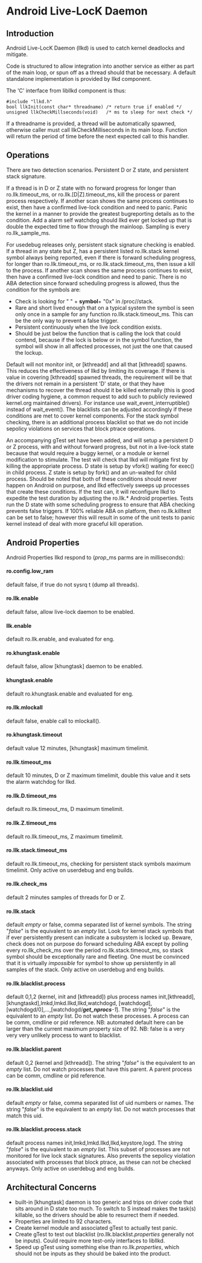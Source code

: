Android Live-LocK Daemon
========================

Introduction
------------

Android Live-LocK Daemon (llkd) is used to catch kernel deadlocks and mitigate.

Code is structured to allow integration into another service as either as part
of the main loop, or spun off as a thread should that be necessary.  A default
standalone implementation is provided by llkd component.

The 'C' interface from libllkd component is thus:

    #include "llkd.h"
    bool llkInit(const char* threadname) /* return true if enabled */
    unsigned llkCheckMillseconds(void)   /* ms to sleep for next check */

If a threadname is provided, a thread will be automatically spawned, otherwise
caller must call llkCheckMilliseconds in its main loop.  Function will return
the period of time before the next expected call to this handler.

Operations
----------

There are two detection scenarios. Persistent D or Z state, and persistent
stack signature.

If a thread is in D or Z state with no forward progress for longer than
ro.llk.timeout_ms, or ro.llk.[D|Z].timeout_ms, kill the process or parent
process respectively.  If another scan shows the same process continues to
exist, then have a confirmed live-lock condition and need to panic.  Panic
the kernel in a manner to provide the greatest bugreporting details as to the
condition.  Add a alarm self watchdog should llkd ever get locked up that is
double the expected time to flow through the mainloop.  Sampling is every
ro.llk_sample_ms.

For usedebug releases only, persistent stack signature checking is enabled.
If a thread in any state but Z, has a persistent listed ro.llk.stack kernel
symbol always being reported, even if there is forward scheduling progress, for
longer than ro.llk.timeout_ms, or ro.llk.stack.timeout_ms, then issue a kill
to the process.  If another scan shows the same process continues to exist,
then have a confirmed live-lock condition and need to panic.  There is no
ABA detection since forward scheduling progress is allowed, thus the condition
for the symbols are:

- Check is looking for " " + __symbol__+ "0x" in /proc/<pid>/stack.
- Rare and short lived enough that on a typical system the symbol is seen
  only once in a sample for any function ro.llk.stack.timeout_ms.  This
  can be the only way to prevent a false trigger.
- Persistent continuously when the live lock condition exists.
- Should be just below the function that is calling the lock that could
  contend, because if the lock is below or in the symbol function, the
  symbol will show in all affected processes, not just the one that
  caused the lockup.

Default will not monitor init, or [kthreadd] and all that [kthreadd] spawns.
This reduces the effectiveness of llkd by limiting its coverage.  If there is
value in covering [kthreadd] spawned threads, the requirement will be that
the drivers not remain in a persistent 'D' state, or that they have mechanisms
to recover the thread should it be killed externally (this is good driver
coding hygiene, a common request to add such to publicly reviewed kernel.org
maintained drivers).  For instance use wait_event_interruptible() instead of
wait_event().  The blacklists can be adjusted accordingly if these
conditions are met to cover kernel components.  For the stack symbol checking,
there is an additional process blacklist so that we do not incide sepolicy
violations on services that block ptrace operations.

An accompanying gTest set have been added, and will setup a persistent D or Z
process, with and without forward progress, but not in a live-lock state
because that would require a buggy kernel, or a module or kernel modification
to stimulate.  The test will check that llkd will mitigate first by killing
the appropriate process.  D state is setup by vfork() waiting for exec() in
child process.  Z state is setup by fork() and an un-waited for child process.
Should be noted that both of these conditions should never happen on Android
on purpose, and llkd effectively sweeps up processes that create these
conditions.  If the test can, it will reconfigure llkd to expedite the test
duration by adjusting the ro.llk.* Android properties.  Tests run the D state
with some scheduling progress to ensure that ABA checking prevents false
triggers. If 100% reliable ABA on platform, then ro.llk.killtest can be
set to false; however this will result in some of the unit tests to panic
kernel instead of deal with more graceful kill operation.

Android Properties
------------------

Android Properties llkd respond to (*prop*_ms parms are in milliseconds):

#### ro.config.low_ram
default false, if true do not sysrq t (dump all threads).

#### ro.llk.enable
default false, allow live-lock daemon to be enabled.

#### llk.enable
default ro.llk.enable, and evaluated for eng.

#### ro.khungtask.enable
default false, allow [khungtask] daemon to be enabled.

#### khungtask.enable
default ro.khungtask.enable and evaluated for eng.

#### ro.llk.mlockall
default false, enable call to mlockall().

#### ro.khungtask.timeout
default value 12 minutes, [khungtask] maximum timelimit.

#### ro.llk.timeout_ms
default 10 minutes, D or Z maximum timelimit, double this value and it sets
the alarm watchdog for llkd.

#### ro.llk.D.timeout_ms
default ro.llk.timeout_ms, D maximum timelimit.

#### ro.llk.Z.timeout_ms
default ro.llk.timeout_ms, Z maximum timelimit.

#### ro.llk.stack.timeout_ms
default ro.llk.timeout_ms,
checking for persistent stack symbols maximum timelimit.
Only active on userdebug and eng builds.

#### ro.llk.check_ms
default 2 minutes samples of threads for D or Z.

#### ro.llk.stack
default *empty* or false, comma separated list of kernel symbols.
The string "*false*" is the equivalent to an *empty* list.
Look for kernel stack symbols that if ever persistently present can
indicate a subsystem is locked up.
Beware, check does not on purpose do forward scheduling ABA except by polling
every ro.llk_check_ms over the period ro.llk.stack.timeout_ms, so stack symbol
should be exceptionally rare and fleeting.
One must be convinced that it is virtually *impossible* for symbol to show up
persistently in all samples of the stack.
Only active on userdebug and eng builds.

#### ro.llk.blacklist.process
default 0,1,2 (kernel, init and [kthreadd]) plus process names
init,[kthreadd],[khungtaskd],lmkd,lmkd.llkd,llkd,watchdogd,
[watchdogd],[watchdogd/0],...,[watchdogd/***get_nprocs**-1*].
The string "*false*" is the equivalent to an *empty* list.
Do not watch these processes.  A process can be comm, cmdline or pid reference.
NB: automated default here can be larger than the current maximum property
size of 92.
NB: false is a very very very unlikely process to want to blacklist.

#### ro.llk.blacklist.parent
default 0,2 (kernel and [kthreadd]).
The string "*false*" is the equivalent to an *empty* list.
Do not watch processes that have this parent.
A parent process can be comm, cmdline or pid reference.

#### ro.llk.blacklist.uid
default *empty* or false, comma separated list of uid numbers or names.
The string "*false*" is the equivalent to an *empty* list.
Do not watch processes that match this uid.

#### ro.llk.blacklist.process.stack
default process names init,lmkd,lmkd.llkd,llkd,keystore,logd.
The string "*false*" is the equivalent to an *empty* list.
This subset of processes are not monitored for live lock stack signatures.
Also prevents the sepolicy violation associated with processes that block
ptrace, as these can not be checked anyways.
Only active on userdebug and eng builds.

Architectural Concerns
----------------------

- built-in [khungtask] daemon is too generic and trips on driver code that
  sits around in D state too much.  To switch to S instead makes the task(s)
  killable, so the drivers should be able to resurrect them if needed.
- Properties are limited to 92 characters.
- Create kernel module and associated gTest to actually test panic.
- Create gTest to test out blacklist (ro.llk.blacklist.*properties* generally
  not be inputs).  Could require more test-only interfaces to libllkd.
- Speed up gTest using something else than ro.llk.*properties*, which should
  not be inputs as they should be baked into the product.

